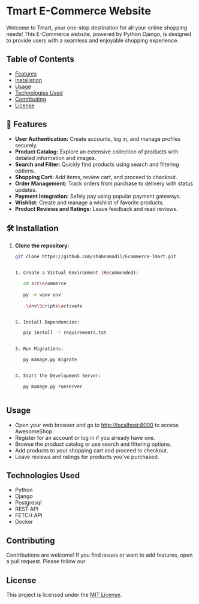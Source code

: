 
# Tmart E-Commerce Website

Welcome to Tmart, your one-stop destination for all your online shopping needs! This E-Commerce website, powered by Python Django, is designed to provide users with a seamless and enjoyable shopping experience.


## Table of Contents

- [Features](#features)
- [Installation](#installation)
- [Usage](#usage)
- [Technologies Used](#technologies-used)
- [Contributing](#contributing)
- [License](#license)


## 🚀 Features

- **User Authentication:** Create accounts, log in, and manage profiles securely.
- **Product Catalog:** Explore an extensive collection of products with detailed information and images.
- **Search and Filter:** Quickly find products using search and filtering options.
- **Shopping Cart:** Add items, review cart, and proceed to checkout.
- **Order Management:** Track orders from purchase to delivery with status updates.
- **Payment Integration:** Safely pay using popular payment gateways.
- **Wishlist:** Create and manage a wishlist of favorite products.
- **Product Reviews and Ratings:** Leave feedback and read reviews.


## 🛠️ Installation

1. **Clone the repository:**

   ```bash
   git clone https://github.com/shabnamadil/Ecommerce-Tmart.git

   
   1. Create a Virtual Environment (Recommended):

      cd src\ecommerce
      
      py -m venv env
      
      .\env\Scripts\activate


   2. Install Dependencies:

      pip install -r requirements.txt


   3. Run Migrations:   
   
      py manage.py migrate


   4. Start the Development Server:
   
      py manage.py runserver



## Usage

- Open your web browser and go to [http://localhost:8000](http://localhost:8000) to access AwesomeShop.
- Register for an account or log in if you already have one.
- Browse the product catalog or use search and filtering options.
- Add products to your shopping cart and proceed to checkout.
- Leave reviews and ratings for products you've purchased.

## Technologies Used

- Python
- Django
- Postgresql
- REST API
- FETCH API
- Docker

## Contributing

Contributions are welcome! If you find issues or want to add features, open a pull request. Please follow our 

## License

This project is licensed under the [MIT License](LICENSE).







